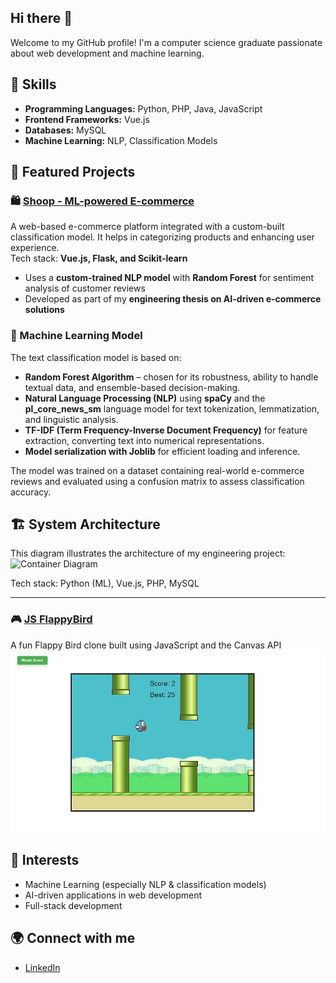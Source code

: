## Hi there 👋
Welcome to my GitHub profile! I'm a computer science graduate passionate about web development and machine learning.

## 🚀 Skills
- **Programming Languages:** Python, PHP, Java, JavaScript
- **Frontend Frameworks:** Vue.js
- **Databases:** MySQL
- **Machine Learning:** NLP, Classification Models

## 📂 Featured Projects

### 🛍️ [Shoop - ML-powered E-commerce](https://github.com/bartoszstec/Shoop-machine-learning)
A web-based e-commerce platform integrated with a custom-built classification model. It helps in categorizing products and enhancing user experience.<br>
 Tech stack: **Vue.js, Flask, and Scikit-learn**  
- Uses a **custom-trained NLP model** with **Random Forest** for sentiment analysis of customer reviews
- Developed as part of my **engineering thesis on AI-driven e-commerce solutions**  

### 🧠 Machine Learning Model
The text classification model is based on:
- **Random Forest Algorithm** – chosen for its robustness, ability to handle textual data, and ensemble-based decision-making.
- **Natural Language Processing (NLP)** using **spaCy** and the **pl_core_news_sm** language model for text tokenization, lemmatization, and linguistic analysis.
- **TF-IDF (Term Frequency-Inverse Document Frequency)** for feature extraction, converting text into numerical representations.
- **Model serialization with Joblib** for efficient loading and inference.

The model was trained on a dataset containing real-world e-commerce reviews and evaluated using a confusion matrix to assess classification accuracy.

## 🏗 System Architecture
This diagram illustrates the architecture of my engineering project:
![Container Diagram](./assets/DiagramKontenerów.png)

Tech stack: Python (ML), Vue.js, PHP, MySQL

---

### 🎮 [JS FlappyBird](https://github.com/wrzoskiewicz/JS-FlappyBird)
A fun Flappy Bird clone built using JavaScript and the Canvas API
![Flappy Bird Gameplay](./assets/flappy.jpg)

## 🎯 Interests
- Machine Learning (especially NLP & classification models)
- AI-driven applications in web development
- Full-stack development

## 🌍 Connect with me
- [LinkedIn](https://www.linkedin.com/in/bartosz-stec-17a9b4340/)





<!--
**wrzoskiewicz/wrzoskiewicz** is a ✨ _special_ ✨ repository because its `README.md` (this file) appears on your GitHub profile.

Here are some ideas to get you started:

- 🔭 I’m currently working on ...
- 🌱 I’m currently learning ...
- 👯 I’m looking to collaborate on ...
- 🤔 I’m looking for help with ...
- 💬 Ask me about ...
- 📫 How to reach me: ...
- 😄 Pronouns: ...
- ⚡ Fun fact: ...
-->
